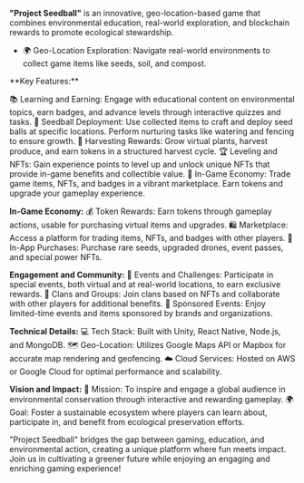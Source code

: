 **"Project Seedball"** is an innovative, geo-location-based game that combines environmental education, real-world exploration, and blockchain rewards to promote ecological stewardship.

<ul>
  <li>🌍 Geo-Location Exploration: Navigate real-world environments to collect game items like seeds, soil, and compost.</li>
</ul>
  **Key Features:**

📚 Learning and Earning: Engage with educational content on environmental topics, earn badges, and advance levels through interactive quizzes and tasks.
🌱 Seedball Deployment: Use collected items to craft and deploy seed balls at specific locations. Perform nurturing tasks like watering and fencing to ensure growth.
🌳 Harvesting Rewards: Grow virtual plants, harvest produce, and earn tokens in a structured harvest cycle.
🏆 Leveling and NFTs: Gain experience points to level up and unlock unique NFTs that provide in-game benefits and collectible value.
🛒 In-Game Economy: Trade game items, NFTs, and badges in a vibrant marketplace. Earn tokens and upgrade your gameplay experience.

**In-Game Economy:**
💰 Token Rewards: Earn tokens through gameplay actions, usable for purchasing virtual items and upgrades.
🛍️ Marketplace: Access a platform for trading items, NFTs, and badges with other players.
🎁 In-App Purchases: Purchase rare seeds, upgraded drones, event passes, and special power NFTs.

**Engagement and Community:**
📅 Events and Challenges: Participate in special events, both virtual and at real-world locations, to earn exclusive rewards.
🤝 Clans and Groups: Join clans based on NFTs and collaborate with other players for additional benefits.
🔖 Sponsored Events: Enjoy limited-time events and items sponsored by brands and organizations.

**Technical Details:**
💻 Tech Stack: Built with Unity, React Native, Node.js, and MongoDB.
🗺️ Geo-Location: Utilizes Google Maps API or Mapbox for accurate map rendering and geofencing.
☁️ Cloud Services: Hosted on AWS or Google Cloud for optimal performance and scalability.

**Vision and Impact:**
🌟 Mission: To inspire and engage a global audience in environmental conservation through interactive and rewarding gameplay.
🌍 Goal: Foster a sustainable ecosystem where players can learn about, participate in, and benefit from ecological preservation efforts.

"Project Seedball" bridges the gap between gaming, education, and environmental action, creating a unique platform where fun meets impact. Join us in cultivating a greener future while enjoying an engaging and enriching gaming experience!
